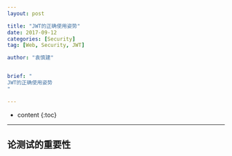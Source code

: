 ```yaml
---
layout: post

title: "JWT的正确使用姿势"
date: 2017-09-12
categories: [Security]
tag: [Web, Security, JWT]

author: "袁慎建"


brief: "
JWT的正确使用姿势
"

---
```


* content
{:toc}

---

## 论测试的重要性

